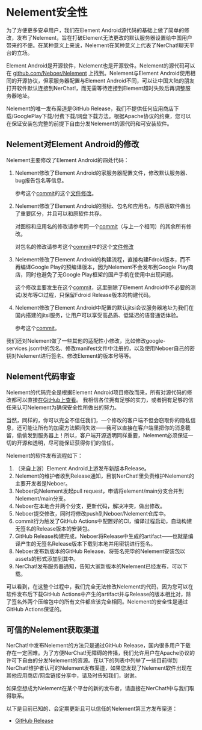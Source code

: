# Nelement安全性

为了方便更多安卓用户，我们在Element Android源代码的基础上做了简单的修改，发布了Nelement，旨在打破Element无法更改的默认服务器设置给中国用户带来的不便。在某种意义上来说，Nelement在某种意义上代表了NerChat!聊天平台的立场。

Element Android是开源软件，Nelement也是开源软件。Nelement的源代码可以在 [github.com/Neboer/Nelement](https://github.com/Neboer/Nelement) 上找到。Nelement与Element Android使用相同的开源协议，但家服务器配置与Element Android不同，可以让中国大陆的朋友打开软件默认连接到NerChat!，而无需等待连接到Element超时失败后再调整服务器地址。

Nelement的唯一发布渠道是GitHub Release，我们不提供任何应用商店下载/GooglePlay下载/付费下载/网盘下载方法。根据Apache协议的约束，您可以在保证安装包完整的前提下自由分发Nelement的源代码和可安装软件。

## Nelement对Element Android的修改

Nelement主要修改了Element Android的四处代码：

1. Nelement修改了Element Android的家服务器配置文件，修改默认服务器、bug报告包名等信息。

    参考这个[commit](https://github.com/Neboer/Nelement/commit/30857e2f)的这个[文件修改](https://github.com/Neboer/Nelement/commit/30857e2f#diff-5db79790a9dbb104c9d1687b291b21b55bc9ae1736d6a83251e1de6a012911bf)。


2. Nelement修改了Element Android的图标、包名和应用名，与原版软件做出了重要区分，并且可以和原软件共存。

    对图标和应用名的修改请参考同一个[commit](https://github.com/Neboer/Nelement/commit/30857e2f)（与上一个相同）的其余所有修改。

    对包名的修改请参考这个[commit](https://github.com/Neboer/Nelement/commit/b5a5a4e8)中的这个[文件修改](https://github.com/Neboer/Nelement/commit/b5a5a4e8#diff-7d90e090118cb3b19ed7934b93c3b7ce8235f64f4fe186d2ea3f83fee00bf03e)


3. Nelement修改了Element Android的构建流程，直接构建Fdroid版本，而不再编译Google Play的预编译版本，因为Nelement不会发布到Google Play商店，同时也避免了无Google Play框架的国产手机在使用中出现问题。

    这个修改主要发生在这个[commit](https://github.com/Neboer/Nelement/commit/afc7636f)，这里删除了Element Android中不必要的测试/发布等CI过程，只保留Fdroid Release版本的构建代码。


4. Nelement修改了Element Android中配置的默认jitsi会议服务器地址为我们在国内搭建的jitsi服务，让用户可以享受高品质、低延迟的语音通话体验。

    参考这个[commit](https://github.com/Neboer/Nelement/commit/5efdb741)。


我们还对Nelement做了一些其他的适配性小修改，比如修改google-services.json中的包名、修改manifest文件中注册的，以及使用Neboer自己的密钥对Nelement进行签名、修改Element的版本号等等。

## Nelement代码审查

Nelement的代码完全是根据Element Android项目修改而来，所有对源代码的修改都可以直接[在GitHub上查看](https://github.com/vector-im/element-android/compare/main...Neboer:Nelement:main)。
我相信各位拥有足够的实力，或者拥有足够的信任来认可Nelement为确保安全性所做出的努力。

当然，同样的，你可以完全不信任我们，一个修改的客户端不但会窃取你的隐私信息，还可能让所有的加密方法瞬间失效——我可以直接在客户端里把你的消息截留，偷偷发到服务器上！所以，客户端开源透明同样重要，Nelement必须保证一切的开源和透明，尽可能保证获得你们的信任。

Nelement的软件发布流程如下：

1. （来自上游）Element Android上游发布新版本Release。
2. Nelement的维护者收到Release通知，目前NerChat!里负责维护Nelement的主要开发者是Neboer。
3. Neboer向Nelement发起pull request，申请将element/main分支合并到Nelement/main分支。
4. Neboer在本地合并两个分支，更新代码，解决冲突，做出修改。
5. Neboer提交修改，同时将修改push到Neboer/Nelement仓库中。
6. commit行为触发了GitHub Actions中配置好的CI，编译过程启动，自动构建无签名的Release版本的安装包。
7. GitHub Release构建完成，Neboer将Release中生成的artifact——也就是编译产生的无签名Release版本下载到本地并用密钥进行签名。
8. Neboer发布新版本的GitHub Release，将签名完毕的Nelement安装包以assets的形式添加到其中。
9. NerChat!发布服务器通知，告知大家新版本的Nelement已经发布，可以下载。

可以看到，在这整个过程中，我们完全无法修改Nelement的代码，因为您可以在软件发布后下载GitHub Actions中产生的artifact并与Release的版本相比对，除了签名外两个压缩包中的所有文件都应该完全相同。Nelement的安全性是通过GitHub Actions保证的。

## 可信的Nelement获取渠道

NerChat!中发布Nelement的方法只是通过GitHub Release，国内很多用户下载存在一定困难。为了方便NerChat!无障碍的传播，我们允许用户在Apache协议的许可下自由的分发Nelement的资源。在以下的列表中列举了一些目前得到NerChat!维护者认可的Nelement发布渠道，如果您发现了Nelement软件出现在其他应用商店/网盘链接分享中，请及时告知我们，谢谢。

如果您想成为Nelement在某个平台的新的发布者，请直接在NerChat!中与我们取得联系。

以下是目前已知的、会定期更新且可以信任的Nelement第三方发布渠道：

- [GitHub Release](https://github.com/Neboer/Nelement)
